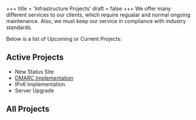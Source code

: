 +++
title = 'Infrastructure Projects'
draft = false
+++
We offer many different services to our clients, which require regualar and normal ongoing maintenance. Also, we must keep our service in compliance with industry standards. 

Below is a list of Upcoming or Current Projects:


## Active Projects

* New Status Site
* [DMARC Implementation](/projects/dmarc/)
* IPv6 Implementation
* Server Upgrade

## All Projects